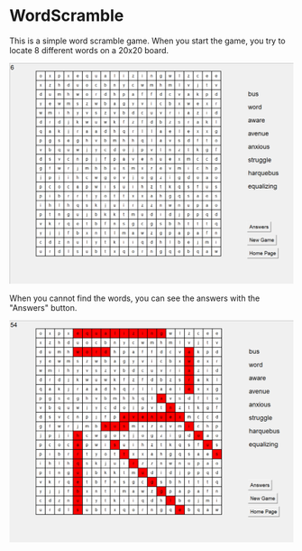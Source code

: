 # WordScramble


This is a simple word scramble game. When you start the game, you try to locate 8 different words on a 20x20 board.

![WhileInGame](https://github.com/MuhammedYusufOngel/WordScramble/blob/main/ScreenShots/while%20in%20game.png)

When you cannot find the words, you can see the answers with the "Answers" button.

![TheGameisOver](https://github.com/MuhammedYusufOngel/WordScramble/blob/main/ScreenShots/answers.png)
